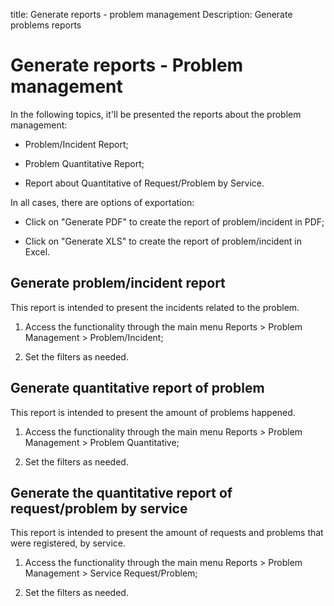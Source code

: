 title: Generate reports - problem management
Description:  Generate problems reports
# Generate reports - Problem management

In the following topics, it'll be presented the reports about the problem
management:

-   Problem/Incident Report;

-   Problem Quantitative Report;

-   Report about Quantitative of Request/Problem by Service.

In all cases, there are options of exportation:

-   Click on "Generate PDF" to create the report of problem/incident in PDF;

-   Click on "Generate XLS" to create the report of problem/incident in Excel.

Generate problem/incident report
------------------------------------

This report is intended to present the incidents related to the problem.

1.  Access the functionality through the main menu Reports \> Problem Management
    \> Problem/Incident;

2.  Set the filters as needed.

Generate quantitative report of problem
-------------------------------------------

This report is intended to present the amount of problems happened.

1.  Access the functionality through the main menu Reports \> Problem Management
    \> Problem Quantitative;

2.  Set the filters as needed.

Generate the quantitative report of request/problem by service
------------------------------------------------------------------

This report is intended to present the amount of requests and problems that were
registered, by service.

1.  Access the functionality through the main menu Reports \> Problem Management
    \> Service Request/Problem;

2.  Set the filters as needed.


<!-- !!! tip "About"

    <b>Product/Version:</b> CITSmart | 9.00 &nbsp;&nbsp;
    <b>Updated:</b>01/04/2019 – Anna Martins

